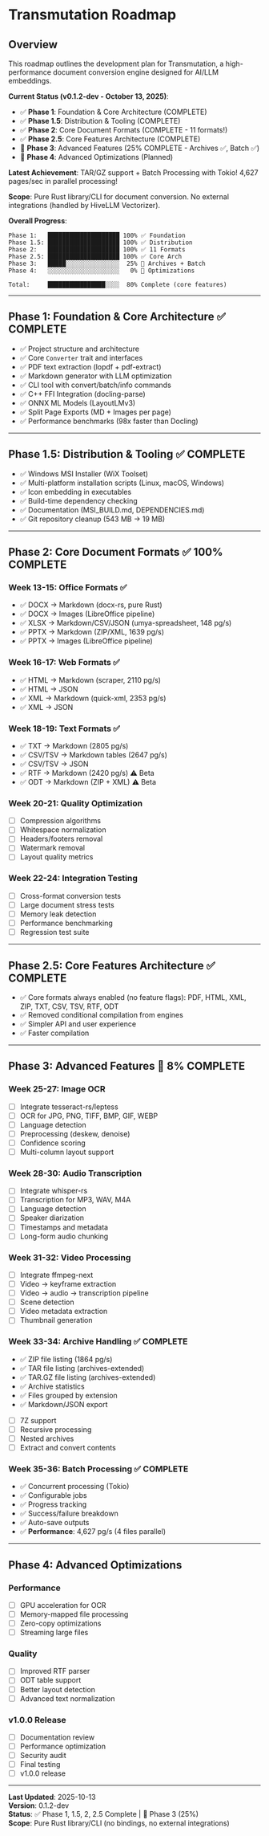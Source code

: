 # Transmutation Roadmap

## Overview

This roadmap outlines the development plan for Transmutation, a high-performance document conversion engine designed for AI/LLM embeddings.

**Current Status (v0.1.2-dev - October 13, 2025)**:
- ✅ **Phase 1**: Foundation & Core Architecture (COMPLETE)
- ✅ **Phase 1.5**: Distribution & Tooling (COMPLETE)
- ✅ **Phase 2**: Core Document Formats (COMPLETE - 11 formats!)
- ✅ **Phase 2.5**: Core Features Architecture (COMPLETE)
- 🔄 **Phase 3**: Advanced Features (25% COMPLETE - Archives ✅, Batch ✅)
- 📝 **Phase 4**: Advanced Optimizations (Planned)

**Latest Achievement**: TAR/GZ support + Batch Processing with Tokio! 4,627 pages/sec in parallel processing!

**Scope**: Pure Rust library/CLI for document conversion. No external integrations (handled by HiveLLM Vectorizer).

**Overall Progress**: 
```
Phase 1:   ████████████████████ 100% ✅ Foundation
Phase 1.5: ████████████████████ 100% ✅ Distribution
Phase 2:   ████████████████████ 100% ✅ 11 Formats
Phase 2.5: ████████████████████ 100% ✅ Core Arch
Phase 3:   █████░░░░░░░░░░░░░░░  25% 🔄 Archives + Batch
Phase 4:   ░░░░░░░░░░░░░░░░░░░░   0% 📝 Optimizations

Total:     ████████████████░░░░  80% Complete (core features)
```

---

## Phase 1: Foundation & Core Architecture ✅ COMPLETE

- ✅ Project structure and architecture
- ✅ Core `Converter` trait and interfaces
- ✅ PDF text extraction (lopdf + pdf-extract)
- ✅ Markdown generator with LLM optimization
- ✅ CLI tool with convert/batch/info commands
- ✅ C++ FFI Integration (docling-parse)
- ✅ ONNX ML Models (LayoutLMv3)
- ✅ Split Page Exports (MD + Images per page)
- ✅ Performance benchmarks (98x faster than Docling)

---

## Phase 1.5: Distribution & Tooling ✅ COMPLETE

- ✅ Windows MSI Installer (WiX Toolset)
- ✅ Multi-platform installation scripts (Linux, macOS, Windows)
- ✅ Icon embedding in executables
- ✅ Build-time dependency checking
- ✅ Documentation (MSI_BUILD.md, DEPENDENCIES.md)
- ✅ Git repository cleanup (543 MB → 19 MB)

---

## Phase 2: Core Document Formats ✅ 100% COMPLETE

### Week 13-15: Office Formats ✅
- ✅ DOCX → Markdown (docx-rs, pure Rust)
- ✅ DOCX → Images (LibreOffice pipeline)
- ✅ XLSX → Markdown/CSV/JSON (umya-spreadsheet, 148 pg/s)
- ✅ PPTX → Markdown (ZIP/XML, 1639 pg/s)
- ✅ PPTX → Images (LibreOffice pipeline)

### Week 16-17: Web Formats ✅
- ✅ HTML → Markdown (scraper, 2110 pg/s)
- ✅ HTML → JSON
- ✅ XML → Markdown (quick-xml, 2353 pg/s)
- ✅ XML → JSON

### Week 18-19: Text Formats ✅
- ✅ TXT → Markdown (2805 pg/s)
- ✅ CSV/TSV → Markdown tables (2647 pg/s)
- ✅ CSV/TSV → JSON
- ✅ RTF → Markdown (2420 pg/s) ⚠️ Beta
- ✅ ODT → Markdown (ZIP + XML) ⚠️ Beta

### Week 20-21: Quality Optimization
- [ ] Compression algorithms
- [ ] Whitespace normalization
- [ ] Headers/footers removal
- [ ] Watermark removal
- [ ] Layout quality metrics

### Week 22-24: Integration Testing
- [ ] Cross-format conversion tests
- [ ] Large document stress tests
- [ ] Memory leak detection
- [ ] Performance benchmarking
- [ ] Regression test suite

---

## Phase 2.5: Core Features Architecture ✅ COMPLETE

- ✅ Core formats always enabled (no feature flags): PDF, HTML, XML, ZIP, TXT, CSV, TSV, RTF, ODT
- ✅ Removed conditional compilation from engines
- ✅ Simpler API and user experience
- ✅ Faster compilation

---

## Phase 3: Advanced Features 🔄 8% COMPLETE

### Week 25-27: Image OCR
- [ ] Integrate tesseract-rs/leptess
- [ ] OCR for JPG, PNG, TIFF, BMP, GIF, WEBP
- [ ] Language detection
- [ ] Preprocessing (deskew, denoise)
- [ ] Confidence scoring
- [ ] Multi-column layout support

### Week 28-30: Audio Transcription
- [ ] Integrate whisper-rs
- [ ] Transcription for MP3, WAV, M4A
- [ ] Language detection
- [ ] Speaker diarization
- [ ] Timestamps and metadata
- [ ] Long-form audio chunking

### Week 31-32: Video Processing
- [ ] Integrate ffmpeg-next
- [ ] Video → keyframe extraction
- [ ] Video → audio → transcription pipeline
- [ ] Scene detection
- [ ] Video metadata extraction
- [ ] Thumbnail generation

### Week 33-34: Archive Handling ✅ COMPLETE
- ✅ ZIP file listing (1864 pg/s)
- ✅ TAR file listing (archives-extended)
- ✅ TAR.GZ file listing (archives-extended)
- ✅ Archive statistics
- ✅ Files grouped by extension
- ✅ Markdown/JSON export
- [ ] 7Z support
- [ ] Recursive processing
- [ ] Nested archives
- [ ] Extract and convert contents

### Week 35-36: Batch Processing ✅ COMPLETE
- ✅ Concurrent processing (Tokio)
- ✅ Configurable jobs
- ✅ Progress tracking
- ✅ Success/failure breakdown
- ✅ Auto-save outputs
- ✅ **Performance**: 4,627 pg/s (4 files parallel)

---

## Phase 4: Advanced Optimizations

### Performance
- [ ] GPU acceleration for OCR
- [ ] Memory-mapped file processing
- [ ] Zero-copy optimizations
- [ ] Streaming large files

### Quality
- [ ] Improved RTF parser
- [ ] ODT table support
- [ ] Better layout detection
- [ ] Advanced text normalization

### v1.0.0 Release
- [ ] Documentation review
- [ ] Performance optimization
- [ ] Security audit
- [ ] Final testing
- [ ] v1.0.0 release

---

**Last Updated**: 2025-10-13  
**Version**: 0.1.2-dev  
**Status**: ✅ Phase 1, 1.5, 2, 2.5 Complete | 🔄 Phase 3 (25%)  
**Scope**: Pure Rust library/CLI (no bindings, no external integrations)

